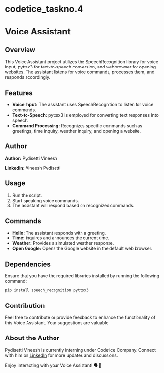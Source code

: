 # codetice_taskno.4

# Voice Assistant

## Overview

This Voice Assistant project utilizes the SpeechRecognition library for voice input, pyttsx3 for text-to-speech conversion, and webbrowser for opening websites. The assistant listens for voice commands, processes them, and responds accordingly.

## Features

- **Voice Input:** The assistant uses SpeechRecognition to listen for voice commands.
- **Text-to-Speech:** pyttsx3 is employed for converting text responses into speech.
- **Command Processing:** Recognizes specific commands such as greetings, time inquiry, weather inquiry, and opening a website.

## Author

**Author:** Pydisetti Vineesh

**LinkedIn:** [Vineesh Pydisetti](https://www.linkedin.com/in/vineesh-pydisetti-28464421b/)

## Usage

1. Run the script.
2. Start speaking voice commands.
3. The assistant will respond based on recognized commands.

## Commands

- **Hello:** The assistant responds with a greeting.
- **Time:** Inquires and announces the current time.
- **Weather:** Provides a simulated weather response.
- **Open Google:** Opens the Google website in the default web browser.

## Dependencies

Ensure that you have the required libraries installed by running the following command:

```bash
pip install speech_recognition pyttsx3
```

## Contribution

Feel free to contribute or provide feedback to enhance the functionality of this Voice Assistant. Your suggestions are valuable!

## About the Author

Pydisetti Vineesh is currently interning under Codetice Company. Connect with him on [LinkedIn](https://www.linkedin.com/in/vineesh-pydisetti-28464421b/) for more updates and discussions.

Enjoy interacting with your Voice Assistant! 🗣️🤖
```
